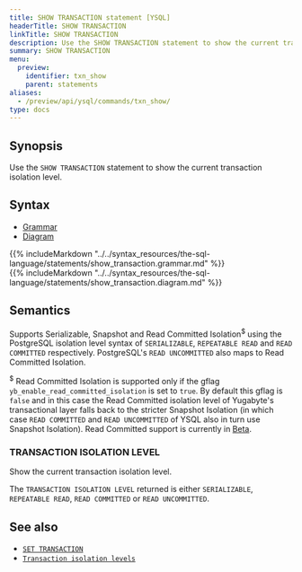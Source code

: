 ```yaml
---
title: SHOW TRANSACTION statement [YSQL]
headerTitle: SHOW TRANSACTION
linkTitle: SHOW TRANSACTION
description: Use the SHOW TRANSACTION statement to show the current transaction isolation level.
summary: SHOW TRANSACTION
menu:
  preview:
    identifier: txn_show
    parent: statements
aliases:
  - /preview/api/ysql/commands/txn_show/
type: docs
---
```


## Synopsis

Use the `SHOW TRANSACTION` statement to show the current transaction isolation level.

## Syntax

<ul class="nav nav-tabs nav-tabs-yb">
  <li >
    <a href="#grammar" class="nav-link active" id="grammar-tab" data-toggle="tab" role="tab" aria-controls="grammar" aria-selected="true">
      <i class="fas fa-file-alt" aria-hidden="true"></i>
      Grammar
    </a>
  </li>
  <li>
    <a href="#diagram" class="nav-link" id="diagram-tab" data-toggle="tab" role="tab" aria-controls="diagram" aria-selected="false">
      <i class="fas fa-project-diagram" aria-hidden="true"></i>
      Diagram
    </a>
  </li>
</ul>

<div class="tab-content">
  <div id="grammar" class="tab-pane fade show active" role="tabpanel" aria-labelledby="grammar-tab">
  {{% includeMarkdown "../../syntax_resources/the-sql-language/statements/show_transaction.grammar.md" %}}
  </div>
  <div id="diagram" class="tab-pane fade" role="tabpanel" aria-labelledby="diagram-tab">
  {{% includeMarkdown "../../syntax_resources/the-sql-language/statements/show_transaction.diagram.md" %}}
  </div>
</div>

## Semantics

Supports Serializable, Snapshot and Read Committed Isolation<sup>$</sup> using the PostgreSQL isolation level syntax of `SERIALIZABLE`, `REPEATABLE READ` and `READ COMMITTED` respectively. PostgreSQL's `READ UNCOMMITTED` also maps to Read Committed Isolation.

<sup>$</sup> Read Committed Isolation is supported only if the gflag `yb_enable_read_committed_isolation` is set to `true`. By default this gflag is `false` and in this case the Read Committed isolation level of Yugabyte's transactional layer falls back to the stricter Snapshot Isolation (in which case `READ COMMITTED` and `READ UNCOMMITTED` of YSQL also in turn use Snapshot Isolation). Read Committed support is currently in [Beta](/preview/faq/general/#what-is-the-definition-of-the-beta-feature-tag).

### TRANSACTION ISOLATION LEVEL

Show the current transaction isolation level.

The `TRANSACTION ISOLATION LEVEL` returned is either `SERIALIZABLE`, `REPEATABLE READ`, `READ COMMITTED` or `READ UNCOMMITTED`.

## See also

- [`SET TRANSACTION`](../txn_set)
- [`Transaction isolation levels`](../../../../../architecture/transactions/isolation-levels)
